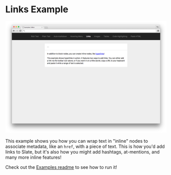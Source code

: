 
# Links Example

![](../../docs/images/links-example.png)

This example shows you how you can wrap text in "inline" nodes to associate metadata, like an `href`, with a piece of text. This is how you'd add links to Slate, but it's also how you might add hashtags, at-mentions, and many more inline features!

Check out the [Examples readme](..) to see how to run it!

